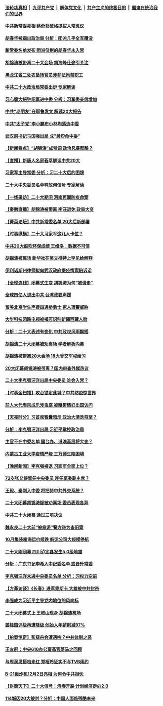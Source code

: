 ####  [法轮功真相](../../../../basic/blob/master/README.md?t=10231531) &nbsp;|&nbsp; [九评共产党](../../../../9ping.md/blob/master/README.md?t=10231531) &nbsp;|&nbsp; [解体党文化](../../../../jtdwh.md/blob/master/README.md?t=10231531)  &nbsp;|&nbsp; [共产主义的终极目的](../../../../gczydzjmd.md/blob/master/README.md?t=10231531) &nbsp;|&nbsp; [魔鬼在统治我们的世界](../../../../mgztzwmdsj.md/blob/master/README.md?t=10231531) 

#### [中共新常委亮相 蔡奇获破格提拔入常惹议](../pages/nsc413/n13851119.md?t=10231531) 

#### [胡春华被踢出政治局 分析：团派几乎全军覆没](../pages/nsc413/n13851117.md?t=10231531) 

#### [新常委名单发布 团派仅剩的胡春华未入常](../pages/nsc413/n13851052.md?t=10231531) 

#### [胡锦涛被带离二十大会场 胡海峰仕途引关注](../pages/nsc413/n13851099.md?t=10231531) 

#### [黑龙江省二处农垦场官员涉非法拘禁职工](../pages/nsc413/n13851061.md?t=10231531) 

#### [中共二十大政治局常委出炉 专家解读](../pages/nsc413/n13851060.md?t=10231531) 

#### [习心腹大秘钟绍军进中委 分析：习军委亲信增加](../pages/nsc413/n13851049.md?t=10231531) 

#### [中共“老朋友”在耶鲁发文 解读20大报告](../pages/nsc413/n13850994.md?t=10231531) 

#### [中共“太子党”李小鹏布小林均落选中委](../pages/nsc413/n13851040.md?t=10231531) 

#### [武汉前书记马国强出局 成“最短命中委”](../pages/nsc413/n13851033.md?t=10231531) 

#### [【新闻看点】“胡锦涛”成禁词 政治风暴酝酿？](../pages/nsc413/n13851014.md?t=10231531) 

#### [【直播】新唐人名家荟萃解读中共20大](../pages/nsc413/n13848834.md?t=10231531) 

#### [习家军主导常委 分析：习二十大后的困境](../pages/nsc413/n13850943.md?t=10231531) 

#### [二十大中央委员名单释放何信号 专家解读](../pages/nsc413/n13850992.md?t=10231531) 

#### [【一线采访】二十大期间 河南再曝防疫命案](../pages/nsc413/n13851002.md?t=10231531) 

#### [【秦鹏直播】胡锦涛被带离 李汪退休 政局大变](../pages/nsc413/n13851011.md?t=10231531) 

#### [【菁英论坛】中共新常委名单 20大后新部署](../pages/nsc413/n13850989.md?t=10231531) 

#### [【时事纵横】二十大习家军这几人卡位？](../pages/nsc413/n13850886.md?t=10231531) 

#### [中共20大鼓吹环保成绩 王维洛：数据不可信](../pages/nsc413/n13850968.md?t=10231531) 

#### [胡锦涛被离场 新华社在英文推特上罕见给解释](../pages/nsc413/n13850983.md?t=10231531) 

#### [伊利诺斯州律师拟向武汉政府提疫情索赔诉讼](../pages/nsc413/n13850990.md?t=10231531) 

#### [【全球连线】闭幕式生变 胡锦涛为何“被请走”](../pages/nsc413/n13850986.md?t=10231531) 

#### [全球四亿人退出中共 台湾政要声援](../pages/nsc413/n13850772.md?t=10231531) 

#### [留美北京学生声援四通桥勇士 家人遭警威胁](../pages/nsc413/n13850956.md?t=10231531) 

#### [大华科技闭路电视被揭可识别新疆西藏人脸](../pages/nsc413/n13850948.md?t=10231531) 

#### [分析：二十大表述有变化 中共政权风雨飘摇](../pages/nsc413/n13850913.md?t=10231531) 

#### [胡锦涛二十大闭幕被劝离场 学者解析内幕](../pages/nsc413/n13850666.md?t=10231531) 

#### [胡锦涛被带离20大会场 18大曾交军权给习](../pages/nsc413/n13850922.md?t=10231531) 

#### [20大闭幕胡锦涛被带离？国内审查外媒热议](../pages/nsc413/n13850912.md?t=10231531) 

#### [二十大李克强汪洋出局中央委员 谁会入常？](../pages/nsc413/n13850746.md?t=10231531) 

#### [【时事金扫描】攻台锁定此城？中共防疫惊世界](../pages/nsc413/n13850478.md?t=10231531) 

#### [前人大代表宗成乐涉贪腐 被曝带情妇出国访问](../pages/nsc413/n13850809.md?t=10231531) 

#### [【天亮时分】习首席智囊暗示 政治大清洗将至？](../pages/nsc413/n13850881.md?t=10231531) 

#### [分析：李克强汪洋出局 习近平掌控政治局](../pages/nsc413/n13850761.md?t=10231531) 

#### [主官不在中委名单 国台办、港澳高层将大变？](../pages/nsc413/n13850754.md?t=10231531) 

#### [内蒙古工业大学疫情严峻 三万师生陷困境](../pages/nsc413/n13850740.md?t=10231531) 


#### [【晚间新闻】李克强裸退 习家军全面上位？](../pages/nsc413/n13850709.md?t=10231531) 

#### [72岁张又侠留任中央委员 连任军委副主席？](../pages/nsc413/n13850712.md?t=10231531) 




#### [王毅、秦刚入中委 将把持中共外交系统？](../pages/nsc413/n13850687.md?t=10231531) 

#### [二十大闭幕胡锦涛疑被劝离场 委员表现各异](../pages/nsc413/n13850610.md?t=10231531) 

#### [中共二十大闭幕 通过三项决议](../pages/nsc413/n13850677.md?t=10231531) 

#### [魏永良二十大前“被旅游”警方称为查旧案](../pages/nsc413/n13850621.md?t=10231531) 

#### [10月集装箱海运价续跌 航运公司大规模停航](../pages/nsc413/n13850668.md?t=10231531) 

#### [二十大刚闭幕 四川泸定县发生5.0级地震](../pages/nsc413/n13850657.md?t=10231531) 

#### [分析：广东书记李希入中纪委名单 或晋升常委](../pages/nsc413/n13850648.md?t=10231531) 

#### [李克强汪洋未进中央委员名单 分析：习权力空前](../pages/nsc413/n13850640.md?t=10231531) 

#### [【方菲访谈】《长春》进军奥斯卡 大雄被中共封杀](../pages/nsc413/n13850488.md?t=10231531) 

#### [李强成为习近平主导党内地位的风向标](../pages/nsc413/n13850602.md?t=10231531) 

#### [二十大闭幕式上 王岐山现身 胡锦涛离场](../pages/nsc413/n13850567.md?t=10231531) 

#### [碧桂园评级再遭降级 创始人年薪削减97%](../pages/nsc413/n13850647.md?t=10231531) 

#### [【拍案惊奇】彭载舟会遭遇啥？中共体制之恶](../pages/nsc413/n13850515.md?t=10231531) 

#### [王友群：中央610办公室高官落马之回顾](../pages/nsc413/n13850427.md?t=10231531) 

#### [与周润发搭档走红 郑裕玲证实不与TVB续约](../pages/nsc413/n13850482.md?t=10231531) 

#### [B-21轰炸机12月2日亮相 为何令中共担忧](../pages/nsc413/n13850485.md?t=10231531) 

#### [【财商天下】二十大信号：清零开路 计划经济走向2.0](../pages/nsc413/n13850408.md?t=10231531) 

#### [114城因20大被封？分析：中国人面临残酷未来](../pages/nsc413/n13850268.md?t=10231531) 


